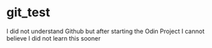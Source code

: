 # git_test
I did not understand Github but after starting the Odin Project 
I cannot believe I did not learn this sooner
